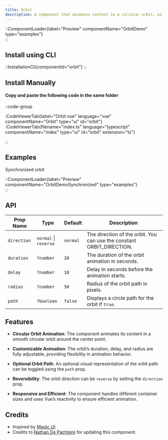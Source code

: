 ```yaml
---
title: Orbit
description: A component that animates content in a circular orbit, with customizable duration, delay, and radius. It also offers an optional orbit path display.
---
```


::ComponentLoader{label="Preview" componentName="OrbitDemo" type="examples"}  
::

## Install using CLI

::InstallationCli{componentId="orbit"}
::

## Install Manually

#### Copy and paste the following code in the same folder

::code-group

:CodeViewerTab{label="Orbit.vue" language="vue" componentName="Orbit" type="ui" id="orbit"}
:CodeViewerTab{filename="index.ts" language="typescript" componentName="index" type="ui" id="orbit" extension="ts"}

::

## Examples

Synchronized orbit

::ComponentLoader{label="Preview" componentName="OrbitDemoSynchronized" type="examples"}  
::

## API

| Prop Name   | Type                  | Default  | Description                                                           |
| ----------- | --------------------- | -------- | --------------------------------------------------------------------- |
| `direction` | `normal` \| `reverse` | `normal` | The direction of the orbit. You can use the constant ORBIT_DIRECTION. |
| `duration`  | `?number`             | `20`     | The duration of the orbit animation in seconds.                       |
| `delay`     | `?number`             | `10`     | Delay in seconds before the animation starts.                         |
| `radius`    | `?number`             | `50`     | Radius of the orbit path in pixels.                                   |
| `path`      | `?boolean`            | `false`  | Displays a circle path for the orbit if `true`.                       |

## Features

- **Circular Orbit Animation**: The component animates its content in a smooth circular orbit around the center point.
- **Customizable Animation**: The orbit’s duration, delay, and radius are fully adjustable, providing flexibility in animation behavior.

- **Optional Orbit Path**: An optional visual representation of the orbit path can be toggled using the `path` prop.

- **Reversibility**: The orbit direction can be `reverse` by setting the `direction` prop.

- **Responsive and Efficient**: The component handles different container sizes and uses Vue’s reactivity to ensure efficient animation.

## Credits

- Inspired by [Magic UI](https://magicui.design/docs/components/orbiting-circles).
- Credits to [Nathan De Pachtere](https://nathandepachtere.com/) for updating this component.
